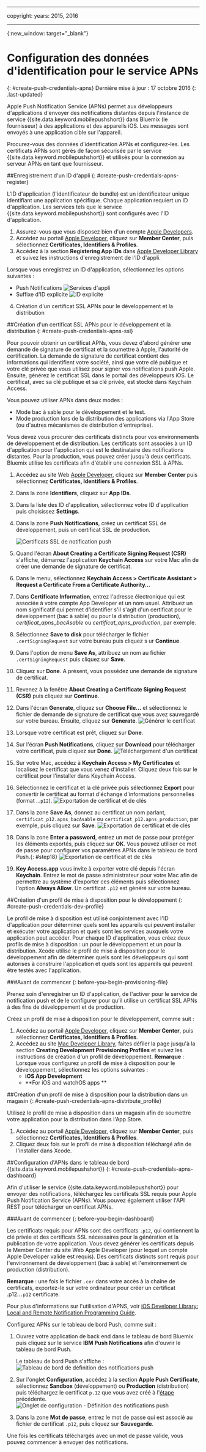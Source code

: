 
---

copyright:
 years: 2015, 2016

---

{:new_window: target="_blank"}
# Configuration des données d'identification pour le service APNs
{: #create-push-credentials-apns}
Dernière mise à jour : 17 octobre 2016
{: .last-updated}

Apple Push Notification Service (APNs) permet aux développeurs d'applications d'envoyer des notifications distantes depuis l'instance de service {{site.data.keyword.mobilepushshort}} dans Bluemix (le fournisseur) à des applications et des appareils iOS. Les messages sont envoyés à une application cible sur l'appareil. 

Procurez-vous des données d'identification APNs et configurez-les. Les certificats APNs sont gérés de façon sécurisée par le service {{site.data.keyword.mobilepushshort}} et utilisés pour la connexion au serveur APNs en tant que fournisseur.

<!-- 1. Obtain an [Apple Developers](https://developer.apple.com/) account.-->

<!--2. [Register an App ID](#create-push-credentials-apns-register)
3. [Create a development and distribution APNs SSL certificate](#create-push-credentials-apns-ssl)
4. [Create a development provisioning profile](#create-push-credentials-dev-profile)
5. [Create a store distribution provisioning profile](#create-push-credentials-apns-distribute_profile)
6. [Creating .p12 push certificate file for Bluemix push](#create-p12-push-certificate-file-for-Bluemix-push)
7. [Set up APNs on the Push Dashboard](#create-push-credentials-apns-dashboard)
-->


##Enregistrement d'un ID d'appli
{: #create-push-credentials-apns-register}


L'ID d'application (l'identificateur de bundle) est un identificateur unique identifiant une application spécifique. Chaque application
requiert un ID d'application. Les services tels que le service {{site.data.keyword.mobilepushshort}} sont configurés avec l'ID
d'application.

1. Assurez-vous que vous disposez bien d'un compte [Apple Developers](https://developer.apple.com/).
2. Accédez au portail [Apple Developer](https://developer.apple.com), cliquez sur **Member Center**, puis sélectionnez **Certificates, Identifiers & Profiles**.
3. Accédez à la section **Registering App IDs** dans [Apple Developer Library](https://developer.apple.com/library/mac/documentation/IDEs/Conceptual/AppDistributionGuide/MaintainingProfiles/MaintainingProfiles.html#//apple_ref/doc/uid/TP40012582-CH30-SW991) et suivez les instructions d'enregistrement de l'ID d'appli.

Lorsque vous enregistrez un ID d'application, sélectionnez les options suivantes :

* Push Notifications
![Services d'appli](images/appID_appservices_enablepush.jpg)
* Suffixe d'ID explicite
![ID explicite](images/appID_bundleID.jpg)
4. Création d'un certificat SSL APNs pour le développement et la distribution

##Création d'un certificat SSL APNs pour le développement et la distribution
{: #create-push-credentials-apns-ssl}

Pour pouvoir obtenir un certificat APNs, vous devez d'abord générer une demande de signature de certificat et la soumettre à Apple, l'autorité de
certification. La demande de signature de certificat contient des informations qui identifient votre société, ainsi que votre clé publique et votre clé
privée que vous utilisez pour signer vos notifications push Apple. Ensuite, générez le certificat SSL dans le portail des développeurs iOS. Le
certificat, avec sa clé publique et sa clé privée, est stocké dans Keychain Access.

<!-- ###Before you begin -->
<!-- {: before-you-begin-certificate} -->

<!--[Register an App ID](#create-push-credentials-apns-register)-->

Vous pouvez utiliser APNs dans deux modes : 

* Mode bac à sable pour le développement et le test.
* Mode production lors de la distribution des applications via l'App Store (ou d'autres mécanismes de distribution d'entreprise).

Vous devez vous procurer des certificats distincts pour vos environnements de développement et de distribution. Les certificats sont
associés à un ID d'application pour l'application qui est le destinataire des notifications distantes. Pour la production, vous pouvez créer jusqu'à deux certificats. Bluemix utilise les certificats afin d'établir une connexion SSL à APNs.

<!-- Create a development and distribution SSL certificate. -->

1. Accédez au site Web [Apple Developer](https://developer.apple.com), cliquez sur **Member Center** puis sélectionnez **Certificates, Identifiers & Profiles**.
2. Dans la zone **Identifiers**, cliquez sur **App IDs**.
3. Dans la liste des ID d'application, sélectionnez votre ID d'application <!--newly created--> puis choisissez **Settings**.
4. Dans la zone **Push Notifications**, créez un certificat SSL de développement, puis un certificat SSL de production.

	![Certificats SSL de notification push](images/certificate_createssl.jpg)

5. Quand l'écran **About Creating a Certificate Signing Request (CSR)** s'affiche, démarrez l'application **Keychain Access** sur votre Mac afin de créer une demande de signature de certificat.
6. Dans le menu, sélectionnez **Keychain Access > Certificate Assistant > Request a Certificate From a Certificate Authority…** 
7. Dans **Certificate Information**, entrez l'adresse électronique qui est associée à votre compte App Developer et un nom usuel. Attribuez un nom significatif qui permet d'identifier s'il s'agit d'un certificat pour le développement (bac à sable) ou pour la distribution (production), *certificat_apns_bacAsable* ou *certificat_apns_production*, par exemple.
8. Sélectionnez **Save to disk** pour télécharger le fichier `.certSigningRequest` sur votre bureau puis cliquez s ur **Continue**.
9. Dans l'option de menu **Save As**, attribuez un nom au fichier `.certSigningRequest` puis cliquez sur **Save**.
10. Cliquez sur **Done**. A présent, vous possédez une demande de signature de certificat.
11. Revenez à la fenêtre **About Creating a Certificate Signing Request (CSR)** puis cliquez sur **Continue**. 
12. Dans l'écran **Generate**, cliquez sur **Choose File...** et sélectionnez le fichier de demande de signature de
certificat que vous avez sauvegardé sur votre bureau. Ensuite, cliquez sur **Generate**.
	![Générer le certificat](images/generate_certificate.jpg)
13. Lorsque votre certificat est prêt, cliquez sur **Done**.
14. Sur l'écran **Push Notifications**, cliquez sur **Download** pour télécharger votre certificat, puis cliquez sur **Done**. 
	![Téléchargement d'un certificat](images/certificate_download.jpg)
15. Sur votre Mac, accédez à **Keychain Access > My Certificates** et localisez le certificat que vous venez d'installer. Cliquez deux fois sur le certificat pour l'installer dans Keychain Access.
16. Sélectionnez le certificat et la clé privée puis sélectionnez **Export** pour convertir le certificat au format d'échange d'informations personnelles (format .`.p12`).
	![Exportation de certificat et de clés](images/keychain_export_key.jpg)
17. Dans la zone **Save As**, donnez au certificat un nom parlant, `certificat_p12.apns_bacAsable` ou `certificat_p12.apns_production`, par exemple, puis cliquez sur **Save**.
	![Exportation de certificat et de clés](images/certificate_p12v2.jpg)
18. Dans la zone **Enter a password**, entrez un mot de passe pour protéger les éléments exportés, puis cliquez sur **OK**. Vous pouvez utiliser ce mot de passe pour configurer vos paramètres APNs dans le tableau de bord Push.{: #step18}
	![Exportation de certificat et de clés](images/export_p12.jpg)
19. **Key Access.app** vous invite à exporter votre clé depuis l'écran **Keychain**. Entrez le mot de passe administrateur pour votre Mac afin de permettre au système d'exporter ces éléments puis sélectionnez l'option **Always Allow**. Un certificat `.p12` est généré sur votre bureau.


##Création d'un profil de mise à disposition pour le développement
{: #create-push-credentials-dev-profile}

Le profil de mise à disposition est utilisé conjointement avec l'ID d'application pour déterminer quels sont les appareils qui
peuvent installer et exécuter votre application et quels sont les services auxquels votre application peut accéder. Pour chaque ID d'application, vous créez deux profils de mise à disposition : un pour le développement et un pour la distribution. Xcode utilise le profil de mise à disposition pour le développement afin de déterminer quels sont les développeurs qui sont autorisés à construire
l'application et quels sont les appareils qui peuvent être testés avec l'application.

###Avant de commencer
{: before-you-begin-provisioning-file}

Prenez soin d'enregistrer un ID d'application, de l'activer pour le service de notification push et de le configurer pour qu'il utilise un certificat SSL APNs à des fins de développement et de production.

Créez un profil de mise à disposition pour le développement, comme suit :

1. Accédez au portail [Apple Developer](https://developer.apple.com), cliquez sur **Member Center**, puis sélectionnez **Certificates, Identifiers & Profiles**.
2. Accédez au site [Mac Developer Library](https://developer.apple.com/library/mac/documentation/IDEs/Conceptual/AppDistributionGuide/MaintainingProfiles/MaintainingProfiles.html#//apple_ref/doc/uid/TP40012582-CH30-SW62site), faites défiler la page jusqu'à la section **Creating Development Provisioning Profiles** et suivez les instructions de création d'un profil de développement.
**Remarque** : Lorsque vous configurez un profil de mise à disposition pour le développement, sélectionnez les options suivantes :
	* **iOS App Development**
	* **For iOS and watchOS apps **



##Création d'un profil de mise à disposition pour la distribution dans un magasin
{: #create-push-credentials-apns-distribute_profile}

Utilisez le profil de mise à disposition dans un magasin afin de soumettre votre application pour la distribution dans l'App Store.

1. Accédez au portail [Apple Developer](https://developer.apple.com), cliquez sur **Member Center**, puis sélectionnez **Certificates, Identifiers & Profiles**.
2. Cliquez deux fois sur le profil de mise à disposition téléchargé afin de l'installer dans Xcode.

##Configuration d'APNs dans le tableau de bord {{site.data.keyword.mobilepushshort}}
{: #create-push-credentials-apns-dashboard}

Afin d'utiliser le service {{site.data.keyword.mobilepushshort}} pour envoyer des notifications, téléchargez les certificats SSL requis pour Apple Push Notification Service (APNs). Vous pouvez également utiliser l'API REST pour télécharger un certificat APNs.


###Avant de commencer
{: before-you-begin-dashboard}


<!-- Get your development and production APNs SSL certificate and the password associated with each type of certificate. For information, see Creating and configuring push credentials for APNs.-->

Les certificats requis pour APNs sont des certificats `.p12`, qui contiennent la clé privée et des certificats SSL nécessaires pour la
génération et la publication de votre application. Vous devez générer les certificats depuis le Member Center du site Web Apple Developer (pour lequel un
compte Apple Developer valide est requis). Des certificats distincts sont requis pour l'environnement de développement (bac à sable) et l'environnement de production
(distribution).

**Remarque** : une fois le fichier `.cer` dans votre accès à la chaîne de certificats, exportez-le sur votre ordinateur pour créer un certificat .p12..`.p12` certificate.

Pour plus d'informations sur l'utilisation d'APNS, voir [iOS Developer Library: Local and Remote Notification Programming Guide](https://developer.apple.com/library/ios/documentation/NetworkingInternet/Conceptual/RemoteNotificationsPG/Chapters/ProvisioningDevelopment.html#//apple_ref/doc/uid/TP40008194-CH104-SW4).

Configurez APNs sur le tableau de bord Push, comme suit :

1. Ouvrez votre application de back end dans le tableau de bord Bluemix puis cliquez sur le service **IBM Push Notifications** afin d'ouvrir le tableau de bord Push.

	Le tableau de bord Push s'affiche : ![Tableau de bord de définition des notifications push](images/wizard.jpg)
2. Sur l'onglet **Configuration**, accédez à la section **Apple Push Certificate**,  sélectionnez **Sandbox** (développement) ou **Production** (distribution) puis téléchargez le certificat `p.12` que vous avez créé à l'[étape](#step18) précédente.
	![Onglet de configuration - Définition des notifications push](images/credential_screen.jpg)
3. Dans la zone **Mot de passe**, entrez le mot de passe qui est associé au fichier de certificat `.p12`, puis cliquez sur **Sauvegarde**.

Une fois les certificats téléchargés avec un mot de passe valide, vous pouvez commencer à envoyer des notifications.
